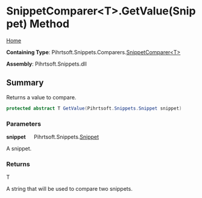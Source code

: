# SnippetComparer\<T>\.GetValue\(Snippet\) Method

[Home](../../../../../README.md)

**Containing Type**: Pihrtsoft\.Snippets\.Comparers\.[SnippetComparer\<T>](../README.md)

**Assembly**: Pihrtsoft\.Snippets\.dll

## Summary

Returns a value to compare\.

```csharp
protected abstract T GetValue(Pihrtsoft.Snippets.Snippet snippet)
```

### Parameters

**snippet** &emsp; Pihrtsoft\.Snippets\.[Snippet](../../../Snippet/README.md)

A snippet\.

### Returns

T

A string that will be used to compare two snippets\.